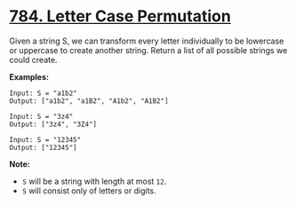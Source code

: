 # [784. Letter Case Permutation](https://leetcode.com/problems/letter-case-permutation/description)
Given a string S, we can transform every letter individually to be lowercase or uppercase to create another string.  Return a list of all possible strings we could create.

**Examples:**
```
Input: S = "a1b2"
Output: ["a1b2", "a1B2", "A1b2", "A1B2"]

Input: S = "3z4"
Output: ["3z4", "3Z4"]

Input: S = "12345"
Output: ["12345"]
```
**Note:**

* `S` will be a string with length at most `12`.
* `S` will consist only of letters or digits.